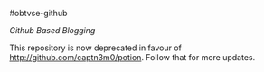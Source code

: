 #obtvse-github

_Github Based Blogging_

This repository is now deprecated in favour of http://github.com/captn3m0/potion. Follow that for more updates.
